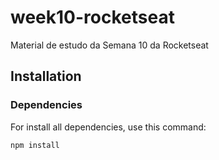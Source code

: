 # week10-rocketseat
Material de estudo da Semana 10 da Rocketseat

## Installation

### Dependencies
For install all dependencies, use this command:

    npm install
    
